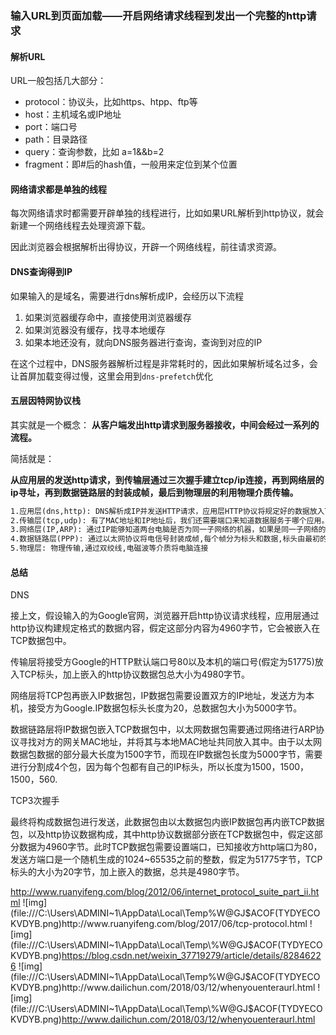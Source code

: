 ### 输入URL到页面加载——开启网络请求线程到发出一个完整的http请求



#### 解析URL

URL一般包括几大部分：

- protocol：协议头，比如https、htpp、ftp等
- host：主机域名或IP地址
- port：端口号
- path：目录路径
- query：查询参数，比如 a=1&&b=2
- fragment：即#后的hash值，一般用来定位到某个位置





#### 网络请求都是单独的线程

每次网络请求时都需要开辟单独的线程进行，比如如果URL解析到http协议，就会新建一个网络线程去处理资源下载。

因此浏览器会根据解析出得协议，开辟一个网络线程，前往请求资源。



#### DNS查询得到IP

如果输入的是域名，需要进行dns解析成IP，会经历以下流程

1. 如果浏览器缓存命中，直接使用浏览器缓存
2. 如果浏览器没有缓存，找寻本地缓存
3. 如果本地还没有，就向DNS服务器进行查询，查询到对应的IP

在这个过程中，DNS服务器解析过程是非常耗时的，因此如果解析域名过多，会让首屏加载变得过慢，这里会用到`dns-prefetch`优化



#### 五层因特网协议栈

其实就是一个概念： **从客户端发出http请求到服务器接收，中间会经过一系列的流程。**

简括就是：

**从应用层的发送http请求，到传输层通过三次握手建立tcp/ip连接，再到网络层的ip寻址，再到数据链路层的封装成帧，最后到物理层的利用物理介质传输。**

```html
1.应用层(dns,http): DNS解析成IP并发送HTTP请求，应用层HTTP协议将规定好的数据放入TCP数据包的数据部分。
2.传输层(tcp,udp): 有了MAC地址和IP地址后，我们还需要端口来知道数据服务于哪个应用。通过UDP协议封装端口信息进入UDP数据包，标头占用8个字节，总长度不超过65535，并将其放入IP数据包的数据部分。但是UDP协议传输上可靠性较差，为了提高网络可靠性，TCP协议诞生了，与UDP摆放的位置时一样的。
3.网络层(IP,ARP): 通过IP能够知道两台电脑是否为同一子网络的机器，如果是同一子网络的机器的话直接通过ARP协议就可以找到对方的MAC地址进行发送数据，否则还需经过网关以及路由协议处理，同样通过IP协议将数据链路层的帧进行再次封装，IP数据包的标头长度为20到60字节，整个数据包总长为65555字节，封装后将其放入以太网数据包。如果IP数据包超过了1500字节，将分开发送。
4.数据链路层(PPP): 通过以太网协议将电信号封装成帧,每个帧分为标头和数据,标头由最初的18字节提升为现在的22字节,数据最短为46字节,最长为1500字节。如果数据很长就需要分包发送。计算机通过MAC地址以及广播的方式找到目标机器
5.物理层: 物理传输,通过双绞线,电磁波等介质将电脑连接
```



#### 总结

DNS

接上文，假设输入的为Google官网，浏览器开启http协议请求线程，应用层通过http协议构建规定格式的数据内容，假定这部分内容为4960字节，它会被嵌入在TCP数据包中。

传输层将接受方Google的HTTP默认端口号80以及本机的端口号(假定为51775)放入TCP标头，加上嵌入的http协议数据包总大小为4980字节。

网络层将TCP包再嵌入IP数据包，IP数据包需要设置双方的IP地址，发送方为本机，接受方为Google.IP数据包标头长度为20，总数据包大小为5000字节。

数据链路层将IP数据包嵌入TCP数据包中，以太网数据包需要通过网络进行ARP协议寻找对方的网关MAC地址，并将其与本地MAC地址共同放入其中。由于以太网数据包数据的部分最大长度为1500字节，而现在IP数据包长度为5000字节，需要进行分割成4个包，因为每个包都有自己的IP标头，所以长度为1500，1500，1500，560.

TCP3次握手





最终将构成数据包进行发送，此数据包由以太数据包内嵌IP数据包再内嵌TCP数据包，以及http协议数据构成，其中http协议数据部分嵌在TCP数据包中，假定这部分数据为4960字节。此时TCP数据包需要设置端口，已知接收方http端口为80，发送方端口是一个随机生成的1024~65535之前的整数，假定为51775字节，TCP标头的大小为20字节，加上嵌入的数据，总共是4980字节。



http://www.ruanyifeng.com/blog/2012/06/internet_protocol_suite_part_ii.html ![img](file:///C:\Users\ADMINI~1\AppData\Local\Temp\%W@GJ$ACOF(TYDYECOKVDYB.png)http://www.ruanyifeng.com/blog/2017/06/tcp-protocol.html ![img](file:///C:\Users\ADMINI~1\AppData\Local\Temp\%W@GJ$ACOF(TYDYECOKVDYB.png)https://blog.csdn.net/weixin_37719279/article/details/82846226 ![img](file:///C:\Users\ADMINI~1\AppData\Local\Temp\%W@GJ$ACOF(TYDYECOKVDYB.png)http://www.dailichun.com/2018/03/12/whenyouenteraurl.html ![img](file:///C:\Users\ADMINI~1\AppData\Local\Temp\%W@GJ$ACOF(TYDYECOKVDYB.png)http://www.dailichun.com/2018/03/12/whenyouenteraurl.html 